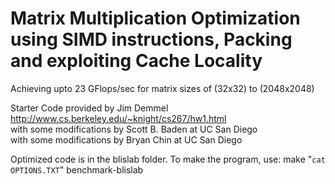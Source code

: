 # Matrix Multiplication Optimization using SIMD instructions, Packing and exploiting Cache Locality<br />
Achieving upto 23 GFlops/sec for matrix sizes of (32x32) to (2048x2048) <br />

Starter Code provided by Jim Demmel<br />
http://www.cs.berkeley.edu/~knight/cs267/hw1.html<br />
with some modifications by Scott B. Baden at UC San Diego<br />
with some modifications by Bryan Chin at UC San Diego<br />

Optimized code is in the blislab folder.
To make the program, use:
make  "`cat OPTIONS.TXT`" benchmark-blislab


